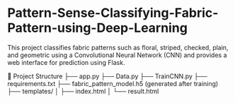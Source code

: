 # Pattern-Sense-Classifying-Fabric-Pattern-using-Deep-Learning
This project classifies fabric patterns such as floral, striped, checked, plain, and geometric using a Convolutional Neural Network (CNN) and provides a web interface for prediction using Flask.

📁 Project Structure
├── app.py
├── Data.py
├── TrainCNN.py
├── requirements.txt
├── fabric_pattern_model.h5  (generated after training)
├── templates/
│   ├── index.html
│   └── result.html
